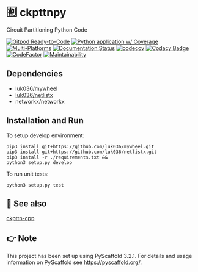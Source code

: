 # 🈹 ckpttnpy

Circuit Partitioning Python Code

[![Gitpod Ready-to-Code](https://img.shields.io/badge/Gitpod-Ready--to--Code-blue?logo=gitpod)](https://gitpod.io/#https://github.com/luk036/ckpttnpy)
[![Python application w/ Coverage](https://github.com/luk036/ckpttnpy/actions/workflows/python-app.yml/badge.svg)](https://github.com/luk036/ckpttnpy/actions/workflows/python-app.yml)
[![Multi-Platforms](https://github.com/luk036/ckpttnpy/actions/workflows/multi-platforms.yml/badge.svg)](https://github.com/luk036/ckpttnpy/actions/workflows/multi-platforms.yml)
[![Documentation Status](https://readthedocs.org/projects/ckpttnpy/badge/?version=latest)](https://ckpttnpy.readthedocs.io/en/latest/?badge=latest)
[![codecov](https://codecov.io/gh/luk036/ckpttnpy/branch/master/graph/badge.svg)](https://codecov.io/gh/luk036/ckpttnpy)
[![Codacy Badge](https://api.codacy.com/project/badge/Grade/1c8b47586d12409e95c7c143b1fec7e8)](https://app.codacy.com/app/luk036/ckpttnpy?utm_source=github.com&utm_medium=referral&utm_content=luk036/ckpttnpy&utm_campaign=Badge_Grade_Dashboard)
[![CodeFactor](https://www.codefactor.io/repository/github/luk036/ckpttnpy/badge)](https://www.codefactor.io/repository/github/luk036/ckpttnpy)
[![Maintainability](https://api.codeclimate.com/v1/badges/2551a7289b83520b6cac/maintainability)](https://codeclimate.com/github/luk036/ckpttnpy/maintainability)

## Dependencies

- [luk036/mywheel](https://github.com/luk036/mywheel)
- [luk036/netlistx](https://github.com/luk036/netlistx)
- networkx/networkx

## Installation and Run

To setup develop environment:

    pip3 install git+https://github.com/luk036/mywheel.git
    pip3 install git+https://github.com/luk036/netlistx.git
    pip3 install -r ./requirements.txt &&
    python3 setup.py develop

To run unit tests:

    python3 setup.py test

## 👀 See also

[ckpttn-cpp](https://github.com/luk036/ckpttn-cpp)

## 👉 Note

This project has been set up using PyScaffold 3.2.1. For details and usage
information on PyScaffold see <https://pyscaffold.org/>.
